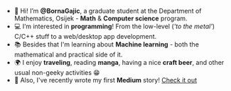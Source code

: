 - 👋 Hi! I’m **@BornaGajic**, a graduate student at the Department of Mathematics, Osijek - **Math** & **Computer science** program.
- :computer: I’m interested in **programming**! From the low-level (_'to the metal'_) C/C++ stuff to a web/desktop app development.
- :books: Besides that I'm learning about **Machine learning** - both the mathematical and practical side of it.
- :earth_africa: I enjoy **traveling**, reading **manga**, having a nice **craft beer**, and other usual non-geeky activities :grin:
- 📝 Also, I've recently wrote my first **Medium** story! [Check it out](https://bornagajic.medium.com/persist-your-complex-map-object-with-mobx-persist-store-8530deb017aa)
